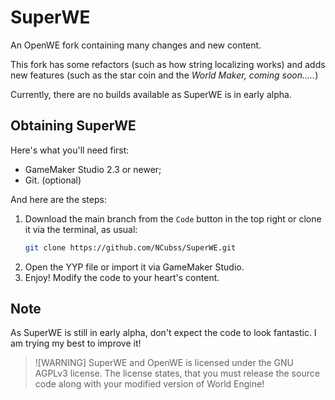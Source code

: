SuperWE
================================================================
An OpenWE fork containing many changes and new content.

This fork has some refactors (such as how string localizing works)
and adds new features (such as the star coin and the _World Maker,
coming soon....._)

Currently, there are no builds available as SuperWE is in early
alpha.

Obtaining SuperWE
----------------------------------------------------------------
Here's what you'll need first:

-  GameMaker Studio 2.3 or newer;
-  Git. (optional)

And here are the steps:

1. Download the main branch from the `Code` button in the top right
   or clone it via the terminal, as usual:
   ```bash
   git clone https://github.com/NCubss/SuperWE.git
   ```
2. Open the YYP file or import it via GameMaker Studio.
3. Enjoy! Modify the code to your heart's content.

Note
----------------------------------------------------------------
As SuperWE is still in early alpha, don't expect the code to look
fantastic. I am trying my best to improve it!

> ![WARNING]
> SuperWE and OpenWE is licensed under the GNU AGPLv3 license. The license states, that you must release the source code along with your modified version of World Engine!
